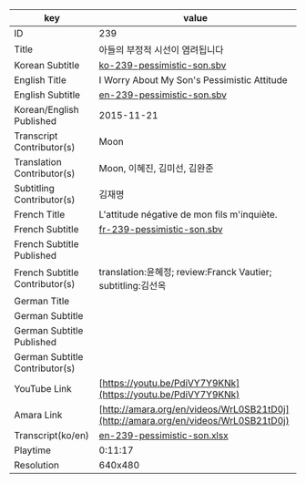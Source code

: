 |  key  |  value  |
|-------|---------|
| ID            | 239 |
| Title         | 아들의 부정적 시선이 염려됩니다 |
| Korean Subtitle | [ko-239-pessimistic-son.sbv](https://github.com/jungtosociety/dharma-qna/raw/master/sub/239/ko-239-pessimistic-son.sbv) |
| English Title | I Worry About My Son's Pessimistic Attitude |
| English Subtitle | [en-239-pessimistic-son.sbv](https://github.com/jungtosociety/dharma-qna/raw/master/sub/239/en-239-pessimistic-son.sbv) |
| Korean/English Published     | 2015-11-21 |
| Transcript Contributor(s)   | Moon |
| Translation Contributor(s)   | Moon, 이혜진, 김미선, 김완준 |
| Subtitling Contributor(s)   | 김재명 |
| French Title | L'attitude négative de mon fils m'inquiète. |
| French Subtitle | [fr-239-pessimistic-son.sbv](https://github.com/jungtosociety/dharma-qna/raw/master/sub/239/fr-239-pessimistic-son.sbv) |
| French Subtitle Published |  |
| French Subtitle Contributor(s) | translation:윤혜정; review:Franck Vautier; subtitling:김선옥 |
| German Title |  |
| German Subtitle |  |
| German Subtitle Published |  |
| German Subtitle Contributor(s) |  |
| YouTube Link  | [https://youtu.be/PdiVY7Y9KNk](https://youtu.be/PdiVY7Y9KNk) |
| Amara Link    | [http://amara.org/en/videos/WrL0SB21tD0j](http://amara.org/en/videos/WrL0SB21tD0j) |
| Transcript(ko/en) | [en-239-pessimistic-son.xlsx](https://github.com/jungtosociety/dharma-qna/raw/master/sub/239/en-239-pessimistic-son.xlsx) |
| Playtime | 0:11:17 |
| Resolution | 640x480|

